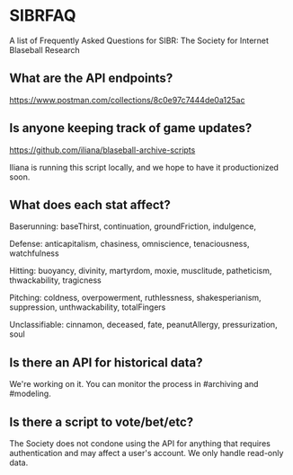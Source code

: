 # SIBRFAQ
A list of Frequently Asked Questions for SIBR: The Society for Internet Blaseball Research

## What are the API endpoints?

https://www.postman.com/collections/8c0e97c7444de0a125ac

## Is anyone keeping track of game updates?

https://github.com/iliana/blaseball-archive-scripts

Iliana is running this script locally, and we hope to have it productionized soon.

## What does each stat affect?

Baserunning: baseThirst, continuation, groundFriction, indulgence,

Defense: anticapitalism, chasiness, omniscience, tenaciousness, watchfulness

Hitting: buoyancy, divinity, martyrdom, moxie, musclitude, patheticism, thwackability, tragicness

Pitching: coldness, overpowerment, ruthlessness, shakesperianism, suppression, unthwackability, totalFingers

Unclassifiable: cinnamon, deceased, fate, peanutAllergy, pressurization, soul

## Is there an API for historical data?

We're working on it. You can monitor the process in #archiving and #modeling.

## Is there a script to vote/bet/etc?

The Society does not condone using the API for anything that requires authentication and may affect a user's account. We only handle read-only data.

